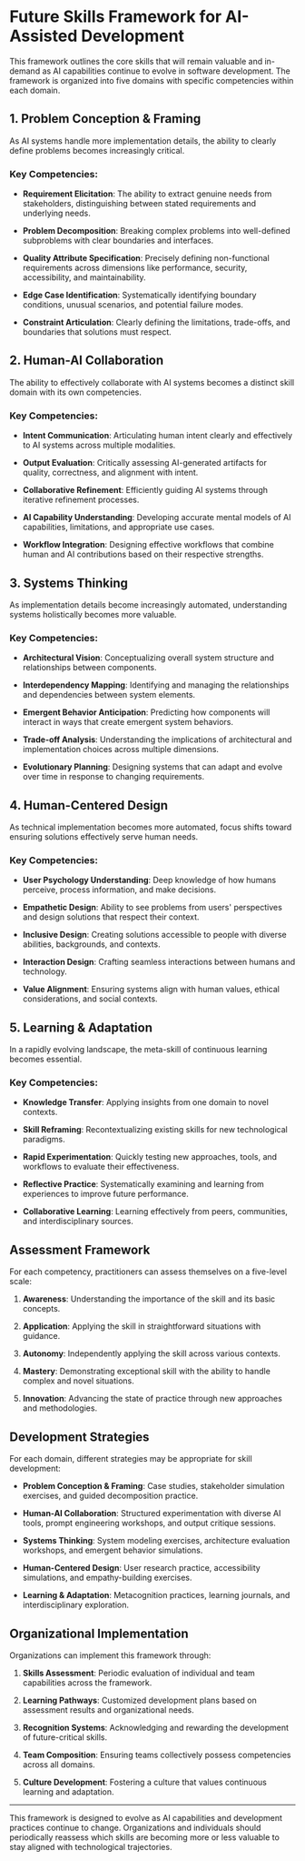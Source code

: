 # Future Skills Framework for AI-Assisted Development

This framework outlines the core skills that will remain valuable and in-demand as AI capabilities continue to evolve in software development. The framework is organized into five domains with specific competencies within each domain.

## 1. Problem Conception & Framing

As AI systems handle more implementation details, the ability to clearly define problems becomes increasingly critical.

### Key Competencies:

- **Requirement Elicitation**: The ability to extract genuine needs from stakeholders, distinguishing between stated requirements and underlying needs.

- **Problem Decomposition**: Breaking complex problems into well-defined subproblems with clear boundaries and interfaces.

- **Quality Attribute Specification**: Precisely defining non-functional requirements across dimensions like performance, security, accessibility, and maintainability.

- **Edge Case Identification**: Systematically identifying boundary conditions, unusual scenarios, and potential failure modes.

- **Constraint Articulation**: Clearly defining the limitations, trade-offs, and boundaries that solutions must respect.

## 2. Human-AI Collaboration

The ability to effectively collaborate with AI systems becomes a distinct skill domain with its own competencies.

### Key Competencies:

- **Intent Communication**: Articulating human intent clearly and effectively to AI systems across multiple modalities.

- **Output Evaluation**: Critically assessing AI-generated artifacts for quality, correctness, and alignment with intent.

- **Collaborative Refinement**: Efficiently guiding AI systems through iterative refinement processes.

- **AI Capability Understanding**: Developing accurate mental models of AI capabilities, limitations, and appropriate use cases.

- **Workflow Integration**: Designing effective workflows that combine human and AI contributions based on their respective strengths.

## 3. Systems Thinking

As implementation details become increasingly automated, understanding systems holistically becomes more valuable.

### Key Competencies:

- **Architectural Vision**: Conceptualizing overall system structure and relationships between components.

- **Interdependency Mapping**: Identifying and managing the relationships and dependencies between system elements.

- **Emergent Behavior Anticipation**: Predicting how components will interact in ways that create emergent system behaviors.

- **Trade-off Analysis**: Understanding the implications of architectural and implementation choices across multiple dimensions.

- **Evolutionary Planning**: Designing systems that can adapt and evolve over time in response to changing requirements.

## 4. Human-Centered Design

As technical implementation becomes more automated, focus shifts toward ensuring solutions effectively serve human needs.

### Key Competencies:

- **User Psychology Understanding**: Deep knowledge of how humans perceive, process information, and make decisions.

- **Empathetic Design**: Ability to see problems from users' perspectives and design solutions that respect their context.

- **Inclusive Design**: Creating solutions accessible to people with diverse abilities, backgrounds, and contexts.

- **Interaction Design**: Crafting seamless interactions between humans and technology.

- **Value Alignment**: Ensuring systems align with human values, ethical considerations, and social contexts.

## 5. Learning & Adaptation

In a rapidly evolving landscape, the meta-skill of continuous learning becomes essential.

### Key Competencies:

- **Knowledge Transfer**: Applying insights from one domain to novel contexts.

- **Skill Reframing**: Recontextualizing existing skills for new technological paradigms.

- **Rapid Experimentation**: Quickly testing new approaches, tools, and workflows to evaluate their effectiveness.

- **Reflective Practice**: Systematically examining and learning from experiences to improve future performance.

- **Collaborative Learning**: Learning effectively from peers, communities, and interdisciplinary sources.

## Assessment Framework

For each competency, practitioners can assess themselves on a five-level scale:

1. **Awareness**: Understanding the importance of the skill and its basic concepts.

2. **Application**: Applying the skill in straightforward situations with guidance.

3. **Autonomy**: Independently applying the skill across various contexts.

4. **Mastery**: Demonstrating exceptional skill with the ability to handle complex and novel situations.

5. **Innovation**: Advancing the state of practice through new approaches and methodologies.

## Development Strategies

For each domain, different strategies may be appropriate for skill development:

- **Problem Conception & Framing**: Case studies, stakeholder simulation exercises, and guided decomposition practice.

- **Human-AI Collaboration**: Structured experimentation with diverse AI tools, prompt engineering workshops, and output critique sessions.

- **Systems Thinking**: System modeling exercises, architecture evaluation workshops, and emergent behavior simulations.

- **Human-Centered Design**: User research practice, accessibility simulations, and empathy-building exercises.

- **Learning & Adaptation**: Metacognition practices, learning journals, and interdisciplinary exploration.

## Organizational Implementation

Organizations can implement this framework through:

1. **Skills Assessment**: Periodic evaluation of individual and team capabilities across the framework.

2. **Learning Pathways**: Customized development plans based on assessment results and organizational needs.

3. **Recognition Systems**: Acknowledging and rewarding the development of future-critical skills.

4. **Team Composition**: Ensuring teams collectively possess competencies across all domains.

5. **Culture Development**: Fostering a culture that values continuous learning and adaptation.

---

This framework is designed to evolve as AI capabilities and development practices continue to change. Organizations and individuals should periodically reassess which skills are becoming more or less valuable to stay aligned with technological trajectories.
